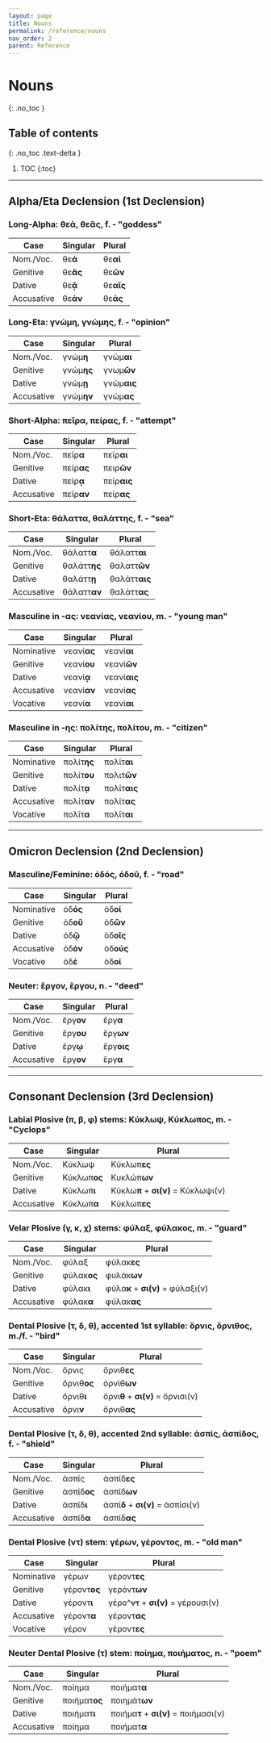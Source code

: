 ```yaml
---
layout: page
title: Nouns
permalink: /reference/nouns
nav_order: 2
parent: Reference
---
```


# Nouns
{: .no_toc }

## Table of contents
{: .no_toc .text-delta }

1. TOC
{:toc}

***

## Alpha/Eta Declension (1st Declension)

### Long-Alpha: θεά, θεᾶς, f. - "goddess"

| Case      | Singular |Plural |
| ----------- | ----------- | ----------- |
| Nom./Voc.    | θε**ά**       | θε**αί**       |
| Genitive   | θε**ᾶς**        | θε**ῶν**       |
| Dative   | θε**ᾷ**        | θε**αῖς**      |
| Accusative   | θε**άν**        | θε**άς**      |

### Long-Eta: γνώμη, γνώμης, f. - "opinion"

| Case      | Singular |Plural |
| ----------- | ----------- | ----------- |
| Nom./Voc.    | γνώμ**η**       | γνῶμ**αι**       |
| Genitive   | γνώμ**ης**        | γνωμ**ῶν**       |
| Dative   | γνώμ**ῃ**        | γνώμ**αις**      |
| Accusative   | γνώμ**ην**        | γνώμ**ας**      |

### Short-Alpha: πεῖρα, πείρας, f. - "attempt"

| Case      | Singular |Plural |
| ----------- | ----------- | ----------- |
| Nom./Voc.    | πεῖρ**α**       | πεῖρ**αι**       |
| Genitive   | πείρ**ας**        | πειρ**ῶν**       |
| Dative   | πείρ**ᾳ**        | πείρ**αις**      |
| Accusative   | πεῖρ**αν**        | πείρ**ας**      |

### Short-Eta: θάλαττα, θαλάττης, f. - "sea"

| Case      | Singular |Plural |
| ----------- | ----------- | ----------- |
| Nom./Voc.    | θάλαττ**α**       | θάλαττ**αι**        |
| Genitive   | θαλάττ**ης**        | θαλαττ**ῶν**       |
| Dative   | θαλάττ**ῃ**         | θαλάττ**αις**      |
| Accusative   | θάλαττ**αν**         | θαλάττ**ας**      |

### Masculine in -ας: νεανίας, νεανίου, m. - "young man"

| Case      | Singular |Plural |
| ----------- | ----------- | ----------- |
| Nominative    | νεανί**ας**       | νεανί**αι**        |
| Genitive   | νεανί**ου**        | νεανί**ῶν**       |
| Dative   | νεανί**ᾳ**         | νεανί**αις**      |
| Accusative   | νεανί**αν**         | νεανί**ας**      |
| Vocative | νεανί**α**  |  νεανί**αι** |

### Masculine in -ης: πολίτης, πολίτου, m. - "citizen"

| Case      | Singular |Plural |
| ----------- | ----------- | ----------- |
| Nominative    | πολίτ**ης**       | πολῖτ**αι**        |
| Genitive   | πολίτ**ου**        | πολιτ**ῶν**       |
| Dative   | πολίτ**ᾳ**         | πολίτ**αις**      |
| Accusative   | πολίτ**αν**         | πολίτ**ας**      |
| Vocative | πολῖτ**α**  |  πολῖτ**αι** |

***

## Omicron Declension (2nd Declension)

### Masculine/Feminine: ὁδός, ὁδοῦ, f. - "road"

| Case      | Singular |Plural |
| ----------- | ----------- | ----------- |
| Nominative    | ὁδ**ός**       | ὁδ**οί**        |
| Genitive   | ὁδ**οῦ**        | ὁδ**ῶν**       |
| Dative   | ὁδ**ῷ**         | ὁδ**οῖς**      |
| Accusative   | ὁδ**όν**         | ὁδ**ούς**      |
| Vocative | ὁδ**έ**  |  ὁδ**οί** |

### Neuter: ἔργον, ἔργου, n. - "deed"

| Case      | Singular |Plural |
| ----------- | ----------- | ----------- |
| Nom./Voc.    | ἔργ**ον**       | ἔργ**α**        |
| Genitive   | ἔργ**ου**        | ἔργ**ων**       |
| Dative   | ἔργ**ῳ**         | ἔργ**οις**      |
| Accusative   | ἔργ**ον**         | ἔργ**α**      |

***

## Consonant Declension (3rd Declension)

### Labial Plosive (π, β, φ) stems: Κύκλωψ, Κύκλωπος, m. - "Cyclops"

| Case      | Singular |Plural |
| ----------- | ----------- | ----------- |
| Nom./Voc.    | Κύκλωψ       | Κύκλωπ**ες**        |
| Genitive   | Κύκλωπ**ος**       | Κυκλώπ**ων**       |
| Dative   | Κύκλωπ**ι**         | Κύκλω**π** + **σι(ν)** = Κύκλωψι(ν)      |
| Accusative   | Κύκλωπ**α**         | Κύκλωπ**ες**     |

### Velar Plosive (γ, κ, χ) stems: φύλαξ, φύλακος, m. - "guard"

| Case      | Singular |Plural |
| ----------- | ----------- | ----------- |
| Nom./Voc.    | φύλαξ       | φύλακ**ες**        |
| Genitive   | φύλακ**ος**       | φυλάκ**ων**       |
| Dative   | φύλακ**ι**         | φύλα**κ** + **σι(ν)** = φύλαξι(ν)      |
| Accusative   | φύλακ**α**         | φύλακ**ας**     |

### Dental Plosive (τ, δ, θ), accented 1st syllable: ὄρνις, ὄρνιθος, m./f. - "bird"

| Case      | Singular |Plural |
| ----------- | ----------- | ----------- |
| Nom./Voc.    | ὄρνις       | ὄρνιθ**ες**        |
| Genitive   | ὄρνιθ**ος**       | ὀρνίθ**ων**       |
| Dative   | ὄρνιθ**ι**         | ὄρνι**θ** + **σι(ν)** = ὄρνισι(ν)      |
| Accusative   | ὄρνι**ν**         | ὄρνιθ**ας**     |

### Dental Plosive (τ, δ, θ), accented 2nd syllable: ἀσπίς, ἀσπίδος, f. - "shield"

| Case      | Singular |Plural |
| ----------- | ----------- | ----------- |
| Nom./Voc.    | ἀσπίς       | ἀσπίδ**ες**        |
| Genitive   | ἀσπίδ**ος**       | ἀσπίδ**ων**       |
| Dative   | ἀσπίδ**ι**         | ἀσπί**δ** + **σι(ν)** = ἀσπίσι(ν)      |
| Accusative   | ἀσπίδ**α**         | ἀσπίδ**ας**     |

### Dental Plosive (ντ) stem: γέρων, γέροντος, m. - "old man"

| Case      | Singular |Plural |
| ----------- | ----------- | ----------- |
| Nominative    | γέρων       | γέροντ**ες**        |
| Genitive   | γέροντ**ος**       | γερόντ**ων**       |
| Dative   | γέροντ**ι**         | γέρo^~~ντ~~ + **σι(ν)** = γέρουσι(ν)      |
| Accusative   | γέροντ**α**         | γέροντ**ας**     |
| Vocative | γέρον | γέροντ**ες** |

### Neuter Dental Plosive (τ) stem: ποίημα, ποιήματος, n. - "poem"

| Case      | Singular |Plural |
| ----------- | ----------- | ----------- |
| Nom./Voc.    | ποίημα       | ποιήματ**α**        |
| Genitive   | ποιήματ**ος**       | ποιημάτ**ων**       |
| Dative   | ποιήματ**ι**         | ποιήμα**τ** + **σι(ν)** = ποιήμασι(ν)      |
| Accusative   | ποίημα         | ποιήματ**α**     |
